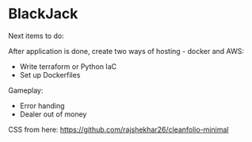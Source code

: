 # BlackJack

Next items to do:

After application is done, create two ways of hosting - docker and AWS:
- Write terraform or Python IaC
- Set up Dockerfiles

Gameplay:

- Error handing
- Dealer out of money
  

CSS from here: https://github.com/rajshekhar26/cleanfolio-minimal